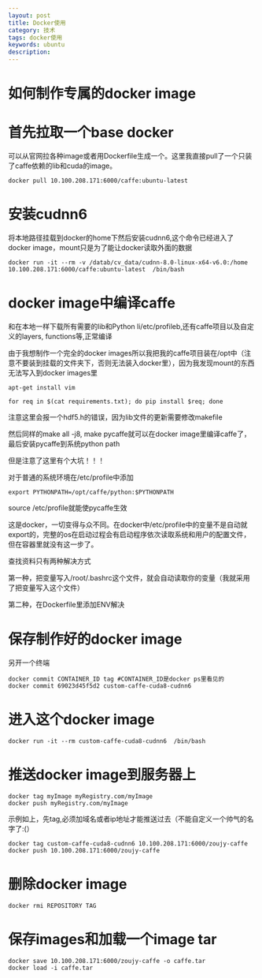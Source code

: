 ```yaml
---
layout: post
title: Docker使用
category: 技术
tags: docker使用
keywords: ubuntu
description:
---
```


# 如何制作专属的docker image

# 首先拉取一个base docker

可以从官网拉各种image或者用Dockerfile生成一个。这里我直接pull了一个只装了caffe依赖的lib和cuda的image。

```
docker pull 10.100.208.171:6000/caffe:ubuntu-latest
```

# 安装cudnn6

将本地路径挂载到docker的home下然后安装cudnn6,这个命令已经进入了docker image，mount只是为了能让docker读取外面的数据

```
docker run -it --rm -v /datab/cv_data/cudnn-8.0-linux-x64-v6.0:/home 10.100.208.171:6000/caffe:ubuntu-latest  /bin/bash
```

# docker image中编译caffe

和在本地一样下载所有需要的lib和Python li/etc/profileb,还有caffe项目以及自定义的layers, functions等,正常编译

由于我想制作一个完全的docker images所以我把我的caffe项目装在/opt中（注意不要装到挂载的文件夹下，否则无法装入docker里），因为我发现mount的东西无法写入到docker images里

```
apt-get install vim
```

```
for req in $(cat requirements.txt); do pip install $req; done
```

注意这里会报一个hdf5.h的错误，因为lib文件的更新需要修改makefile

然后同样的make all -j8, make pycaffe就可以在docker image里编译caffe了，最后安装pycaffe到系统python path

但是注意了这里有个大坑！！！

对于普通的系统环境在/etc/profile中添加

```
export PYTHONPATH=/opt/caffe/python:$PYTHONPATH
```

source /etc/profile就能使pycaffe生效

这是docker，一切变得与众不同。在docker中/etc/profile中的变量不是自动就export的，完整的os在启动过程会有启动程序依次读取系统和用户的配置文件，但在容器里就没有这一步了。

查找资料只有两种解决方式

第一种，把变量写入/root/.bashrc这个文件，就会自动读取你的变量（我就采用了把变量写入这个文件）

第二种，在Dockerfile里添加ENV解决

# 保存制作好的docker image

另开一个终端

```
docker commit CONTAINER_ID tag #CONTAINER_ID是docker ps里看见的
docker commit 69023d45f5d2 custom-caffe-cuda8-cudnn6
```

# 进入这个docker image

```
docker run -it --rm custom-caffe-cuda8-cudnn6  /bin/bash
```

# 推送docker image到服务器上

```
docker tag myImage myRegistry.com/myImage
docker push myRegistry.com/myImage
```

示例如上，先tag,必须加域名或者ip地址才能推送过去（不能自定义一个帅气的名字了:(）

```
docker tag custom-caffe-cuda8-cudnn6 10.100.208.171:6000/zoujy-caffe
docker push 10.100.208.171:6000/zoujy-caffe
```

# 删除docker image

```
docker rmi REPOSITORY TAG
```

# 保存images和加载一个image tar

```
docker save 10.100.208.171:6000/zoujy-caffe -o caffe.tar
docker load -i caffe.tar
```